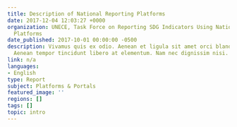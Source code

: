 ```yaml
---
title: Description of National Reporting Platforms
date: 2017-12-04 12:03:27 +0000
organization: UNECE, Task Force on Reporting SDG Indicators Using National Reporting
  Platforms
date_published: 2017-10-01 00:00:00 -0500
description: Vivamus quis ex odio. Aenean et ligula sit amet orci blandit molestie.
  Aenean tempor tincidunt libero at elementum. Nam nec dignissim nisi.
link: n/a
languages:
- English
type: Report
subject: Platforms & Portals
featured_image: ''
regions: []
tags: []
topic: intro
---
```

